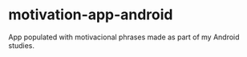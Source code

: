 # motivation-app-android
App populated with motivacional phrases made as part of my Android studies.
